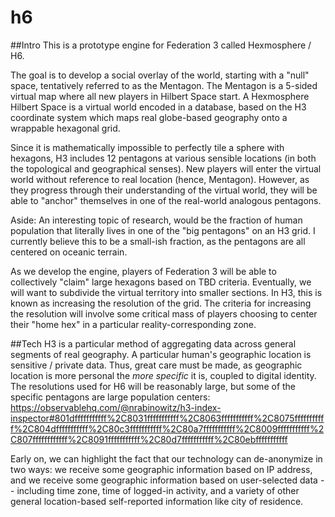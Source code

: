 # h6

##Intro
This is a prototype engine for Federation 3 called Hexmosphere / H6.

The goal is to develop a social overlay of the world, starting with a "null"
space, tentatively referred to as the Mentagon. The Mentagon is a 5-sided
virtual map where all new players in Hilbert Space start. A Hexmosphere
Hilbert Space is a virtual world encoded in a database, based on the H3
coordinate system which maps real globe-based geography onto a wrappable
hexagonal grid.

Since it is mathematically impossible to perfectly tile a sphere with
hexagons, H3 includes 12 pentagons at various sensible locations (in both
the topological and geographical senses). New players will enter the virtual
world without reference to real location (hence, Mentagon). However, as
they progress through their understanding of the virtual world, they will
be able to "anchor" themselves in one of the real-world analogous pentagons.

Aside: An interesting topic of research, would be the fraction of human
population that literally lives in one of the "big pentagons" on an H3 grid.
I currently believe this to be a small-ish fraction, as the pentagons are
all centered on oceanic terrain.

As we develop the engine, players of Federation 3 will be able to collectively
"claim" large hexagons based on TBD criteria. Eventually, we will want to
subdivide the virtual territory into smaller sections. In H3, this is known
as increasing the resolution of the grid. The criteria for increasing the
resolution will involve some critical mass of players choosing to center
their "home hex" in a particular reality-corresponding zone.

##Tech
H3 is a particular method of aggregating data across general segments of
real geography. A particular human's geographic location is sensitive /
private data. Thus, great care must be made, as geographic location is
more personal the *more specific* it is, coupled to digital identity. The
resolutions used for H6 will be reasonably large, but some of the specific
pentagons are large population centers:
https://observablehq.com/@nrabinowitz/h3-index-inspector#801dfffffffffff%2C8031fffffffffff%2C8063fffffffffff%2C8075fffffffffff%2C804dfffffffffff%2C80c3fffffffffff%2C80a7fffffffffff%2C8009fffffffffff%2C807ffffffffffff%2C8091fffffffffff%2C80d7fffffffffff%2C80ebfffffffffff

Early on, we can highlight the fact that our technology can de-anonymize
in two ways: we receive some geographic information based on IP address,
and we receive some geographic information based on user-selected data --
including time zone, time of logged-in activity, and a variety of other
general location-based self-reported information like city of residence.



